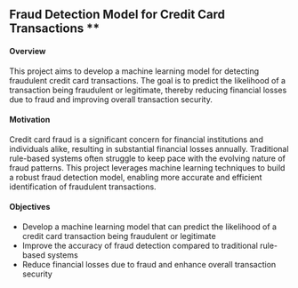 ## Fraud Detection Model for Credit Card Transactions **

#### Overview
This project aims to develop a machine learning model for detecting fraudulent credit card transactions. 
The goal is to predict the likelihood of a transaction being fraudulent or legitimate, 
thereby reducing financial losses due to fraud and improving overall transaction security.

#### Motivation
Credit card fraud is a significant concern for financial institutions and individuals alike, 
resulting in substantial financial losses annually. Traditional rule-based systems often struggle to keep pace with the evolving nature of fraud patterns. 
This project leverages machine learning techniques to build a robust fraud detection model, 
enabling more accurate and efficient identification of fraudulent transactions.

 #### Objectives
- Develop a machine learning model that can predict the likelihood of a credit card transaction being fraudulent or legitimate
- Improve the accuracy of fraud detection compared to traditional rule-based systems
- Reduce financial losses due to fraud and enhance overall transaction security

